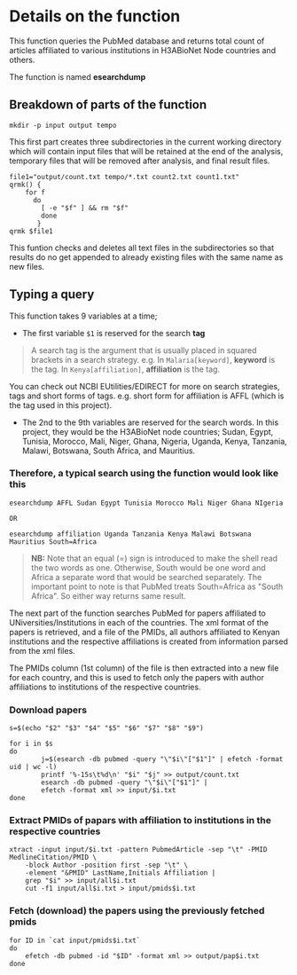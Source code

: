 # Details on the function
This function queries the PubMed database and returns total count of articles affiliated 
to various institutions in H3ABioNet Node countries and others.

The function is named **esearchdump** 

## Breakdown of parts of the function
```
mkdir -p input output tempo
```

This first part creates three subdirectories in the current working directory which 
will contain input files that will be retained at the end of the analysis, temporary files 
that will be removed after analysis, and final result files.

```
file1="output/count.txt tempo/*.txt count2.txt count1.txt"
qrmk() {
	for f
	  do
	    [ -e "$f" ] && rm "$f"
        done
       }
qrmk $file1
```
This funtion checks and deletes all text files in the subdirectories so that results do no get
appended to already existing files with the same name as new files.

## Typing a query
This function takes 9 variables at a time;
* The first variable ```$1``` is reserved for the search **tag**
> A search tag is the argument that is usually placed in squared brackets in a search strategy.
e.g. In ```Malaria[keyword]```, **keyword** is the tag. In ```Kenya[affiliation]```, **affiliation** is 
the tag. 

You can check out NCBI EUtilities/EDIRECT for more on search strategies, tags and short forms of tags.
e.g. short form for affiliation is AFFL (which is the tag used in this project).

* The 2nd to the 9th variables are reserved for the search words. In this project, they would be the 
H3ABioNet node countries; Sudan, Egypt, Tunisia, Morocco, Mali, Niger, Ghana, Nigeria, Uganda, Kenya, 
Tanzania, Malawi, Botswana, South Africa, and Mauritius.

### Therefore, a typical search using the function would look like this
```
esearchdump AFFL Sudan Egypt Tunisia Morocco Mali Niger Ghana NIgeria

OR

esearchdump affiliation Uganda Tanzania Kenya Malawi Botswana Mauritius South=Africa
```
> **NB:** Note that an equal (=) sign is introduced to make the shell read the two words as one.
Otherwise, South would be one word and Africa a separate word that would be searched separately. The important
point to note is that PubMed treats South=Africa as "South Africa". So either way returns same result.

The next part of the function searches PubMed for papers affiliated to UNiversities/Institutions in each
of the countries. The xml format of the papers is retrieved, and a file of the PMIDs, all authors affiliated
to Kenyan institutions and the respective affiliations is created from information parsed from the xml files.

The PMIDs column (1st column) of the file is then extracted into a new file for each country, and this is 
used to fetch only the papers with author affiliations to institutions of the respective countries.

### Download papers
```
s=$(echo "$2" "$3" "$4" "$5" "$6" "$7" "$8" "$9")

for i in $s
do
     	j=$(esearch -db pubmed -query "\"$i\"["$1"]" | efetch -format uid | wc -l)
     	printf '%-15s\t%d\n' "$i" "$j" >> output/count.txt
     	esearch -db pubmed -query "\"$i\"["$1"]" |
     	efetch -format xml >> input/$i.txt
done
```

### Extract PMIDs of papars with affiliation to institutions in the respective countries
```
xtract -input input/$i.txt -pattern PubmedArticle -sep "\t" -PMID MedlineCitation/PMID \
	-block Author -position first -sep "\t" \
	-element "&PMID" LastName,Initials Affiliation | 
	grep "$i" >> input/all$i.txt
	cut -f1 input/all$i.txt > input/pmids$i.txt
```

### Fetch (download) the papers using the previously fetched pmids
```
for ID in `cat input/pmids$i.txt`
do
	efetch -db pubmed -id "$ID" -format xml >> output/pap$i.txt
done
```


